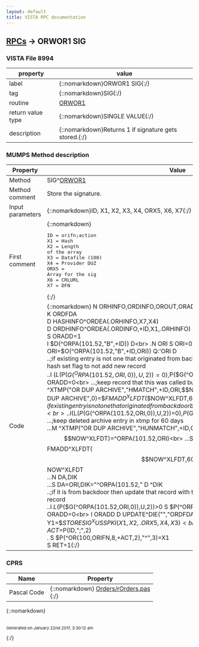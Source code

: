 ```yaml
---
layout: default
title: VISTA RPC documentation
---
```




## [RPCs](TableOfContent.md) &#8594; ORWOR1 SIG 



### VISTA File 8994 


 property | value 
--- | --- 
 label | {::nomarkdown}ORWOR1 SIG{:/}
 tag | {::nomarkdown}SIG{:/}
 routine | [ORWOR1](http://code.osehra.org/dox/Routine_ORWOR1_source.html)
 return value type | {::nomarkdown}SINGLE VALUE{:/}
 description | {::nomarkdown}Returns 1 if signature gets stored.{:/}


### MUMPS Method description

 Property | Value 
 --- | --- 
 Method | SIG^[ORWOR1](http://code.osehra.org/dox/Routine_ORWOR1_source.html)
 Method comment | Store the signature.
 Input parameters | {::nomarkdown}ID, X1, X2, X3, X4, ORX5, X6, X7{:/}
 First comment | {::nomarkdown}<pre>ID = orifn;action<br/>X1 = Hash<br/>X2 = Length of the array<br/>X3 = Datafile (100)<br/>X4 = Provider DUZ<br/>ORX5 = Array for the sig<br/>X6 = CRLURL<br/>X7 = DFN<br/></pre>{:/}
 Code | {::nomarkdown}  N ORHINFO,ORDINFO,OROUT,ORADD<br> K ORDFDA<br> D HASHINFO^ORDEA(.ORHINFO,X7,X4)<br> D ORDHINFO^ORDEA(.ORDINFO,+ID,X1,.ORHINFO)<br> S ORADD=1<br> I $D(^ORPA(101.52,"B",+ID)) D<br> .N ORI S ORI=0 F  S ORI=$O(^ORPA(101.52,"B",+ID,ORI)) Q:'ORI  D<br> ..;if existing entry is not one that originated from backdoor and it's hash matches the current hash set flag to not add new record<br> ..I ($L($P($G(^ORPA(101.52,ORI,0)),U,2))=0),$P($G(^ORPA(101.52,ORI,0)),U,3)=X1 D<br> ...S ORADD=0<br> ...;keep record that this was called but matched for 60 days<br> ...S ^XTMP("OR DUP ARCHIVE","HMATCH",+ID,ORI,$$NOW^XLFDT)=""<br> ...S ^XTMP("OR DUP ARCHIVE",0)=$$FMADD^XLFDT($$NOW^XLFDT,60)_U_$$NOW^XLFDT<br> ..;if existing entry is not one that originated from backdoor but it does not match the current hash delete it<br> ..I ($L($P($G(^ORPA(101.52,ORI,0)),U,2))=0),$P($G(^ORPA(101.52,ORI,0)),U,3)'=X1 D<br> ...;keep deleted archive entry in xtmp for 60 days<br> ...M ^XTMP("OR DUP ARCHIVE","HUNMATCH",+ID,ORI,$$NOW^XLFDT)=^ORPA(101.52,ORI)<br> ...S ^XTMP("OR DUP ARCHIVE",0)=$$FMADD^XLFDT($$NOW^XLFDT,60)_U_$$NOW^XLFDT<br> ...N DA,DIK<br> ...S DA=ORI,DIK="^ORPA(101.52," D ^DIK<br> ..;if it is from backdoor then update that record with the hash and set flag to not add new record<br> ..I $L($P($G(^ORPA(101.52,ORI,0)),U,2))>0 S $P(^ORPA(101.52,ORI,0),U,3)=X1 S ORADD=0<br> I ORADD D UPDATE^DIE("","ORDFDA","OROUT","ERROR") K ORDFDA<br> S Y1=$$STORESIG^XUSSPKI(X1,X2,.ORX5,X4,X3)<br> I +Y1>0 D<br> . S ORIFN=+ID,ACT=$P(ID,";",2)<br> . S $P(^OR(100,ORIFN,8,+ACT,2),"^",3)=X1<br> S RET=1{:/}


### CPRS

 Name | Property 
 --- | --- 
 Pascal Code | {::nomarkdown} <a href="https://github.com/OSEHRA/VistA/blob/master/Packages/Order%20Entry%20Results%20Reporting/CPRS/CPRS-Chart/Orders/rOrders.pas">Orders/rOrders.pas</a><br/>{:/}

{::nomarkdown} <br/><br/><p style="font-size: 11px">Generated on January 22nd 2017, 3:30:12 am</p>{:/}